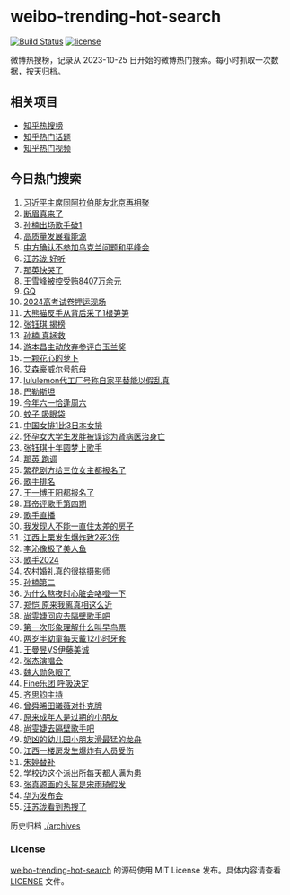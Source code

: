 # weibo-trending-hot-search

[![Build Status](https://github.com/justjavac/weibo-trending-hot-search/workflows/ci/badge.svg?branch=master)](https://github.com/justjavac/weibo-trending-hot-search/actions)
[![license](https://img.shields.io/github/license/justjavac/weibo-trending-hot-search)](https://github.com/justjavac/weibo-trending-hot-search/blob/master/LICENSE)

微博热搜榜，记录从 2023-10-25 日开始的微博热门搜索。每小时抓取一次数据，按天[归档](./archives)。

## 相关项目

- [知乎热搜榜](https://github.com/justjavac/zhihu-trending-top-search)
- [知乎热门话题](https://github.com/justjavac/zhihu-trending-hot-questions)
- [知乎热门视频](https://github.com/justjavac/zhihu-trending-hot-video)

## 今日热门搜索

<!-- BEGIN -->
<!-- 最后更新时间 Sat Jun 01 2024 01:18:30 GMT+0800 (China Standard Time) -->

1. [习近平主席同阿拉伯朋友北京再相聚](https://s.weibo.com//weibo?q=%23%E4%B9%A0%E8%BF%91%E5%B9%B3%E4%B8%BB%E5%B8%AD%E5%90%8C%E9%98%BF%E6%8B%89%E4%BC%AF%E6%9C%8B%E5%8F%8B%E5%8C%97%E4%BA%AC%E5%86%8D%E7%9B%B8%E8%81%9A%23&Refer=new_time)
1. [断眉真来了](https://s.weibo.com//weibo?q=%23%E6%96%AD%E7%9C%89%E7%9C%9F%E6%9D%A5%E4%BA%86%23&t=31&band_rank=1&Refer=top)
1. [孙楠出场歌手破1](https://s.weibo.com//weibo?q=%23%E5%AD%99%E6%A5%A0%E5%87%BA%E5%9C%BA%E6%AD%8C%E6%89%8B%E7%A0%B41%23&t=31&band_rank=13&Refer=top)
1. [高质量发展看能源](https://s.weibo.com//weibo?q=%23%E9%AB%98%E8%B4%A8%E9%87%8F%E5%8F%91%E5%B1%95%E7%9C%8B%E8%83%BD%E6%BA%90%23&t=31&band_rank=3&Refer=top)
1. [中方确认不参加乌克兰问题和平峰会](https://s.weibo.com//weibo?q=%23%E4%B8%AD%E6%96%B9%E7%A1%AE%E8%AE%A4%E4%B8%8D%E5%8F%82%E5%8A%A0%E4%B9%8C%E5%85%8B%E5%85%B0%E9%97%AE%E9%A2%98%E5%92%8C%E5%B9%B3%E5%B3%B0%E4%BC%9A%23&t=31&band_rank=5&Refer=top)
1. [汪苏泷 好听](https://s.weibo.com//weibo?q=%E6%B1%AA%E8%8B%8F%E6%B3%B7%20%E5%A5%BD%E5%90%AC&t=31&band_rank=4&Refer=top)
1. [那英快哭了](https://s.weibo.com//weibo?q=%E9%82%A3%E8%8B%B1%E5%BF%AB%E5%93%AD%E4%BA%86&t=31&band_rank=6&Refer=top)
1. [王雪峰被控受贿8407万余元](https://s.weibo.com//weibo?q=%23%E7%8E%8B%E9%9B%AA%E5%B3%B0%E8%A2%AB%E6%8E%A7%E5%8F%97%E8%B4%BF8407%E4%B8%87%E4%BD%99%E5%85%83%23&t=31&band_rank=8&Refer=top)
1. [GQ](https://s.weibo.com//weibo?q=GQ&t=31&band_rank=7&Refer=top)
1. [2024高考试卷押运现场](https://s.weibo.com//weibo?q=%232024%E9%AB%98%E8%80%83%E8%AF%95%E5%8D%B7%E6%8A%BC%E8%BF%90%E7%8E%B0%E5%9C%BA%23&t=31&band_rank=20&Refer=top)
1. [大熊猫反手从背后采了1根笋笋](https://s.weibo.com//weibo?q=%23%E5%A4%A7%E7%86%8A%E7%8C%AB%E5%8F%8D%E6%89%8B%E4%BB%8E%E8%83%8C%E5%90%8E%E9%87%87%E4%BA%861%E6%A0%B9%E7%AC%8B%E7%AC%8B%23&t=31&band_rank=10&Refer=top)
1. [张钰琪 揭榜](https://s.weibo.com//weibo?q=%E5%BC%A0%E9%92%B0%E7%90%AA%20%E6%8F%AD%E6%A6%9C&t=31&band_rank=11&Refer=top)
1. [孙楠 真拯救](https://s.weibo.com//weibo?q=%E5%AD%99%E6%A5%A0%20%E7%9C%9F%E6%8B%AF%E6%95%91&t=31&band_rank=2&Refer=top)
1. [游本昌主动放弃参评白玉兰奖](https://s.weibo.com//weibo?q=%23%E6%B8%B8%E6%9C%AC%E6%98%8C%E4%B8%BB%E5%8A%A8%E6%94%BE%E5%BC%83%E5%8F%82%E8%AF%84%E7%99%BD%E7%8E%89%E5%85%B0%E5%A5%96%23&t=31&band_rank=12&Refer=top)
1. [一颗花心的萝卜](https://s.weibo.com//weibo?q=%23%E4%B8%80%E9%A2%97%E8%8A%B1%E5%BF%83%E7%9A%84%E8%90%9D%E5%8D%9C%23&t=31&band_rank=23&Refer=top)
1. [艾森豪威尔号航母](https://s.weibo.com//weibo?q=%E8%89%BE%E6%A3%AE%E8%B1%AA%E5%A8%81%E5%B0%94%E5%8F%B7%E8%88%AA%E6%AF%8D&t=31&band_rank=15&Refer=top)
1. [lululemon代工厂号称自家平替能以假乱真](https://s.weibo.com//weibo?q=%23lululemon%E4%BB%A3%E5%B7%A5%E5%8E%82%E5%8F%B7%E7%A7%B0%E8%87%AA%E5%AE%B6%E5%B9%B3%E6%9B%BF%E8%83%BD%E4%BB%A5%E5%81%87%E4%B9%B1%E7%9C%9F%23&t=31&band_rank=29&Refer=top)
1. [巴勒斯坦](https://s.weibo.com//weibo?q=%E5%B7%B4%E5%8B%92%E6%96%AF%E5%9D%A6&t=31&band_rank=40&Refer=top)
1. [今年六一恰逢周六](https://s.weibo.com//weibo?q=%23%E4%BB%8A%E5%B9%B4%E5%85%AD%E4%B8%80%E6%81%B0%E9%80%A2%E5%91%A8%E5%85%AD%23&t=31&band_rank=47&Refer=top)
1. [蚊子 吸眼袋](https://s.weibo.com//weibo?q=%E8%9A%8A%E5%AD%90%20%E5%90%B8%E7%9C%BC%E8%A2%8B&t=31&band_rank=46&Refer=top)
1. [中国女排1比3日本女排](https://s.weibo.com//weibo?q=%23%E4%B8%AD%E5%9B%BD%E5%A5%B3%E6%8E%921%E6%AF%943%E6%97%A5%E6%9C%AC%E5%A5%B3%E6%8E%92%23&t=31&band_rank=18&Refer=top)
1. [怀孕女大学生发胖被误诊为肾病医治身亡](https://s.weibo.com//weibo?q=%23%E6%80%80%E5%AD%95%E5%A5%B3%E5%A4%A7%E5%AD%A6%E7%94%9F%E5%8F%91%E8%83%96%E8%A2%AB%E8%AF%AF%E8%AF%8A%E4%B8%BA%E8%82%BE%E7%97%85%E5%8C%BB%E6%B2%BB%E8%BA%AB%E4%BA%A1%23&t=31&band_rank=21&Refer=top)
1. [张钰琪十年圆梦上歌手](https://s.weibo.com//weibo?q=%23%E5%BC%A0%E9%92%B0%E7%90%AA%E5%8D%81%E5%B9%B4%E5%9C%86%E6%A2%A6%E4%B8%8A%E6%AD%8C%E6%89%8B%23&t=31&band_rank=26&Refer=top)
1. [那英 跑调](https://s.weibo.com//weibo?q=%E9%82%A3%E8%8B%B1%20%E8%B7%91%E8%B0%83&t=31&band_rank=14&Refer=top)
1. [繁花剧方给三位女主都报名了](https://s.weibo.com//weibo?q=%23%E7%B9%81%E8%8A%B1%E5%89%A7%E6%96%B9%E7%BB%99%E4%B8%89%E4%BD%8D%E5%A5%B3%E4%B8%BB%E9%83%BD%E6%8A%A5%E5%90%8D%E4%BA%86%23&t=31&band_rank=25&Refer=top)
1. [歌手排名](https://s.weibo.com//weibo?q=%E6%AD%8C%E6%89%8B%E6%8E%92%E5%90%8D&t=31&band_rank=22&Refer=top)
1. [王一博王阳都报名了](https://s.weibo.com//weibo?q=%23%E7%8E%8B%E4%B8%80%E5%8D%9A%E7%8E%8B%E9%98%B3%E9%83%BD%E6%8A%A5%E5%90%8D%E4%BA%86%23&t=31&band_rank=28&Refer=top)
1. [耳帝评歌手第四期](https://s.weibo.com//weibo?q=%23%E8%80%B3%E5%B8%9D%E8%AF%84%E6%AD%8C%E6%89%8B%E7%AC%AC%E5%9B%9B%E6%9C%9F%23&t=31&band_rank=24&Refer=top)
1. [歌手直播](https://s.weibo.com//weibo?q=%E6%AD%8C%E6%89%8B%E7%9B%B4%E6%92%AD&t=31&band_rank=31&Refer=top)
1. [我发现人不能一直住太差的房子](https://s.weibo.com//weibo?q=%23%E6%88%91%E5%8F%91%E7%8E%B0%E4%BA%BA%E4%B8%8D%E8%83%BD%E4%B8%80%E7%9B%B4%E4%BD%8F%E5%A4%AA%E5%B7%AE%E7%9A%84%E6%88%BF%E5%AD%90%23&t=31&band_rank=30&Refer=top)
1. [江西上栗发生爆炸致2死3伤](https://s.weibo.com//weibo?q=%23%E6%B1%9F%E8%A5%BF%E4%B8%8A%E6%A0%97%E5%8F%91%E7%94%9F%E7%88%86%E7%82%B8%E8%87%B42%E6%AD%BB3%E4%BC%A4%23&t=31&band_rank=9&Refer=top)
1. [李沁像极了美人鱼](https://s.weibo.com//weibo?q=%23%E6%9D%8E%E6%B2%81%E5%83%8F%E6%9E%81%E4%BA%86%E7%BE%8E%E4%BA%BA%E9%B1%BC%23&t=31&band_rank=38&Refer=top)
1. [歌手2024](https://s.weibo.com//weibo?q=%E6%AD%8C%E6%89%8B2024&t=31&band_rank=36&Refer=top)
1. [农村婚礼真的很挑摄影师](https://s.weibo.com//weibo?q=%23%E5%86%9C%E6%9D%91%E5%A9%9A%E7%A4%BC%E7%9C%9F%E7%9A%84%E5%BE%88%E6%8C%91%E6%91%84%E5%BD%B1%E5%B8%88%23&t=31&band_rank=16&Refer=top)
1. [孙楠第二](https://s.weibo.com//weibo?q=%23%E5%AD%99%E6%A5%A0%E7%AC%AC%E4%BA%8C%23&t=31&band_rank=32&Refer=top)
1. [为什么熬夜时心脏会咯噔一下](https://s.weibo.com//weibo?q=%23%E4%B8%BA%E4%BB%80%E4%B9%88%E7%86%AC%E5%A4%9C%E6%97%B6%E5%BF%83%E8%84%8F%E4%BC%9A%E5%92%AF%E5%99%94%E4%B8%80%E4%B8%8B%23&t=31&band_rank=34&Refer=top)
1. [郑恺 原来我离真相这么近](https://s.weibo.com//weibo?q=%E9%83%91%E6%81%BA%20%E5%8E%9F%E6%9D%A5%E6%88%91%E7%A6%BB%E7%9C%9F%E7%9B%B8%E8%BF%99%E4%B9%88%E8%BF%91&t=31&band_rank=36&Refer=top)
1. [尚雯婕回应去隔壁歌手吧](https://s.weibo.com//weibo?q=%23%E5%B0%9A%E9%9B%AF%E5%A9%95%E5%9B%9E%E5%BA%94%E5%8E%BB%E9%9A%94%E5%A3%81%E6%AD%8C%E6%89%8B%E5%90%A7%23&t=31&band_rank=50&Refer=top)
1. [第一次形象理解什么叫早鸟票](https://s.weibo.com//weibo?q=%E7%AC%AC%E4%B8%80%E6%AC%A1%E5%BD%A2%E8%B1%A1%E7%90%86%E8%A7%A3%E4%BB%80%E4%B9%88%E5%8F%AB%E6%97%A9%E9%B8%9F%E7%A5%A8&t=31&band_rank=38&Refer=top)
1. [两岁半幼童每天戴12小时牙套](https://s.weibo.com//weibo?q=%23%E4%B8%A4%E5%B2%81%E5%8D%8A%E5%B9%BC%E7%AB%A5%E6%AF%8F%E5%A4%A9%E6%88%B412%E5%B0%8F%E6%97%B6%E7%89%99%E5%A5%97%23&t=31&band_rank=17&Refer=top)
1. [王曼昱VS伊藤美诚](https://s.weibo.com//weibo?q=%23%E7%8E%8B%E6%9B%BC%E6%98%B1VS%E4%BC%8A%E8%97%A4%E7%BE%8E%E8%AF%9A%23&t=31&band_rank=19&Refer=top)
1. [张杰演唱会](https://s.weibo.com//weibo?q=%E5%BC%A0%E6%9D%B0%E6%BC%94%E5%94%B1%E4%BC%9A&t=31&band_rank=42&Refer=top)
1. [魏大勋急眼了](https://s.weibo.com//weibo?q=%23%E9%AD%8F%E5%A4%A7%E5%8B%8B%E6%80%A5%E7%9C%BC%E4%BA%86%23&t=31&band_rank=27&Refer=top)
1. [Fine乐团 呼吸决定](https://s.weibo.com//weibo?q=Fine%E4%B9%90%E5%9B%A2%20%E5%91%BC%E5%90%B8%E5%86%B3%E5%AE%9A&t=31&band_rank=45&Refer=top)
1. [齐思钧主持](https://s.weibo.com//weibo?q=%E9%BD%90%E6%80%9D%E9%92%A7%E4%B8%BB%E6%8C%81&t=31&band_rank=33&Refer=top)
1. [曾舜晞田曦薇对扑克牌](https://s.weibo.com//weibo?q=%23%E6%9B%BE%E8%88%9C%E6%99%9E%E7%94%B0%E6%9B%A6%E8%96%87%E5%AF%B9%E6%89%91%E5%85%8B%E7%89%8C%23&t=31&band_rank=43&Refer=top)
1. [原来成年人是过期的小朋友](https://s.weibo.com//weibo?q=%23%E5%8E%9F%E6%9D%A5%E6%88%90%E5%B9%B4%E4%BA%BA%E6%98%AF%E8%BF%87%E6%9C%9F%E7%9A%84%E5%B0%8F%E6%9C%8B%E5%8F%8B%23&t=31&band_rank=35&Refer=top)
1. [尚雯婕去隔壁歌手吧](https://s.weibo.com//weibo?q=%E5%B0%9A%E9%9B%AF%E5%A9%95%E5%8E%BB%E9%9A%94%E5%A3%81%E6%AD%8C%E6%89%8B%E5%90%A7&t=31&band_rank=44&Refer=top)
1. [奶凶的幼儿园小朋友滑最猛的龙舟](https://s.weibo.com//weibo?q=%23%E5%A5%B6%E5%87%B6%E7%9A%84%E5%B9%BC%E5%84%BF%E5%9B%AD%E5%B0%8F%E6%9C%8B%E5%8F%8B%E6%BB%91%E6%9C%80%E7%8C%9B%E7%9A%84%E9%BE%99%E8%88%9F%23&t=31&band_rank=49&Refer=top)
1. [江西一楼房发生爆炸有人员受伤](https://s.weibo.com//weibo?q=%23%E6%B1%9F%E8%A5%BF%E4%B8%80%E6%A5%BC%E6%88%BF%E5%8F%91%E7%94%9F%E7%88%86%E7%82%B8%E6%9C%89%E4%BA%BA%E5%91%98%E5%8F%97%E4%BC%A4%23&t=31&band_rank=48&Refer=top)
1. [朱婷替补](https://s.weibo.com//weibo?q=%E6%9C%B1%E5%A9%B7%E6%9B%BF%E8%A1%A5&t=31&band_rank=50&Refer=top)
1. [学校边这个派出所每天都人满为患](https://s.weibo.com//weibo?q=%23%E5%AD%A6%E6%A0%A1%E8%BE%B9%E8%BF%99%E4%B8%AA%E6%B4%BE%E5%87%BA%E6%89%80%E6%AF%8F%E5%A4%A9%E9%83%BD%E4%BA%BA%E6%BB%A1%E4%B8%BA%E6%82%A3%23&t=31&band_rank=10&Refer=top)
1. [张真源画的头盔是宋雨琦假发](https://s.weibo.com//weibo?q=%23%E5%BC%A0%E7%9C%9F%E6%BA%90%E7%94%BB%E7%9A%84%E5%A4%B4%E7%9B%94%E6%98%AF%E5%AE%8B%E9%9B%A8%E7%90%A6%E5%81%87%E5%8F%91%23&t=31&band_rank=37&Refer=top)
1. [华为发布会](https://s.weibo.com//weibo?q=%23%E5%8D%8E%E4%B8%BA%E5%8F%91%E5%B8%83%E4%BC%9A%23&t=31&band_rank=39&Refer=top)
1. [汪苏泷看到热搜了](https://s.weibo.com//weibo?q=%E6%B1%AA%E8%8B%8F%E6%B3%B7%E7%9C%8B%E5%88%B0%E7%83%AD%E6%90%9C%E4%BA%86&t=31&band_rank=41&Refer=top)

<!-- END -->

历史归档 [./archives](./archives)

### License

[weibo-trending-hot-search](https://github.com/justjavac/weibo-trending-hot-search) 的源码使用 MIT License
发布。具体内容请查看 [LICENSE](./LICENSE) 文件。

